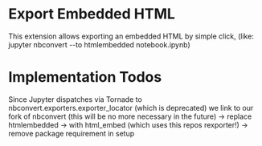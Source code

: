 Export Embedded HTML
====================
This extension allows exporting an embedded HTML by simple click, (like: jupyter nbconvert --to htmlembedded notebook.ipynb)

Implementation Todos
====================
Since  Jupyter dispatches via Tornade to nbconvert.exporters.exporter_locator (which is deprecated)
we link to our fork of nbconvert (this will be no more necessary in the future)
-> replace htmlembedded -> with html_embed (which uses this repos rexporter!)
-> remove package requirement in setup
